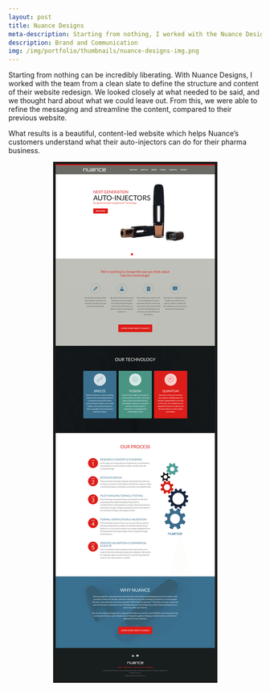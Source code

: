 ```yaml
---
layout: post
title: Nuance Designs
meta-description: Starting from nothing, I worked with the Nuance Designs team to build their online presence. 
description: Brand and Communication
img: /img/portfolio/thumbnails/nuance-designs-img.png
---
```


Starting from nothing can be incredibly liberating. With Nuance Designs, I worked with the team from a clean slate to define the structure and content of their website redesign. We looked closely at what needed to be said, and we thought hard about what we could leave out. From this, we were able to refine the messaging and streamline the content, compared to their previous website.

What results is a beautiful, content-led website which helps Nuance’s customers understand what their auto-injectors can do for their pharma business.

<center><img src="/img/portfolio/nuance-designs-screenshot.png" border="5 #666"></center>